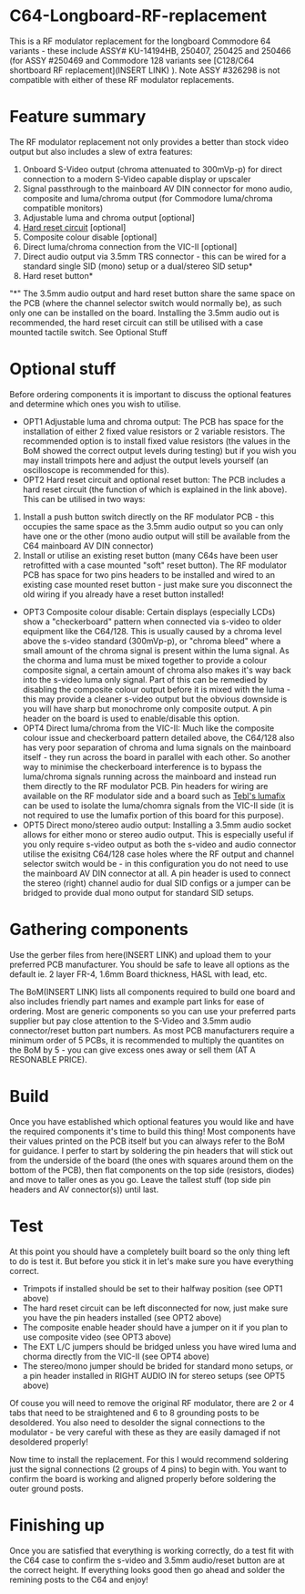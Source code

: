 # C64-Longboard-RF-replacement
This is a RF modulator replacement for the longboard Commodore 64 variants - these include ASSY# KU-14194HB, 250407, 250425 and 250466 (for ASSY #250469 and Commodore 128 variants see [C128/C64 shortboard RF replacement](INSERT LINK) ). Note ASSY #326298 is not compatible with either of these RF modulator replacements.

# Feature summary
The RF modulator replacement not only provides a better than stock video output but also includes a slew of extra features:
1. Onboard S-Video output (chroma attenuated to 300mVp-p) for direct connection to a modern S-Video capable display or upscaler
2. Signal passthrough to the mainboard AV DIN connector for mono audio, composite and luma/chroma output (for Commodore luma/chroma compatible monitors)
3. Adjustable luma and chroma output [optional]
4. [Hard reset circuit](https://ist.uwaterloo.ca/~schepers/MJK/hard_reset.html) [optional]
5. Composite colour disable [optional]
6. Direct luma/chroma connection from the VIC-II [optional]
7. Direct audio output via 3.5mm TRS connector - this can be wired for a standard single SID (mono) setup or a dual/stereo SID setup*
8. Hard reset button*

"*" The 3.5mm audio output and hard reset button share the same space on the PCB (where the channel selector switch would normally be), as such only one can be installed on the board. Installing the 3.5mm audio out is recommended, the hard reset circuit can still be utilised with a case mounted tactile switch. See Optional Stuff

# Optional stuff
Before ordering components it is important to discuss the optional features and determine which ones you wish to utilise.
* OPT1 Adjustable luma and chroma output: The PCB has space for the installation of either 2 fixed value resistors or 2 variable resistors. The recommended option is to install fixed value resistors (the values in the BoM showed the correct output levels during testing) but if you wish you may install trimpots here and adjust the output levels yourself (an oscilloscope is recommended for this). 
* OPT2 Hard reset circuit and optional reset button: The PCB includes a hard reset circuit (the function of which is explained in the link above). This can be utilised in two ways: 
1. Install a push button switch directly on the RF modulator PCB - this occupies the same space as the 3.5mm audio output so you can only have one or the other (mono audio output will still be available from the C64 mainboard AV DIN connector)
2. Install or utilise an existing reset button (many C64s have been user retrofitted with a case mounted "soft" reset button). The RF modulator PCB has space for two pins headers to be installed and wired to an existing case mounted reset button - just make sure you disconnect the old wiring if you already have a reset button installed!
* OPT3 Composite colour disable: Certain displays (especially LCDs) show a "checkerboard" pattern when connected via s-video to older equipment like the C64/128. This is usually caused by a chroma level above the s-video standard (300mVp-p), or "chroma bleed" where a small amount of the chroma signal is present within the luma signal. As the chorma and luma must be mixed together to provide a colour composite signal, a certain amount of chroma also makes it's way back into the s-video luma only signal. Part of this can be remedied by disabling the composite colour output before it is mixed with the luma - this may provide a cleaner s-video output but the obvious downside is you will have sharp but monochrome only composite output. A pin header on the board is used to enable/disable this option.
* OPT4 Direct luma/chroma from the VIC-II: Much like the composite colour issue and checkerboard pattern detailed above, the C64/128 also has very poor separation of chroma and luma signals on the mainboard itself - they run across the board in parallel with each other. So another way to minimise the checkerboard interference is to bypass the luma/chroma signals running across the mainboard and instead run them directly to the RF modulator PCB. Pin headers for wiring are available on the RF modulator side and a board such as [Tebl's lumafix](https://github.com/tebl/C64-Lumafix) can be used to isolate the luma/chomra signals from the VIC-II side (it is not required to use the lumafix portion of this board for this purpose).
* OPT5 Direct mono/stereo audio output: Installing a 3.5mm audio socket allows for either mono or stereo audio output. This is especially useful if you only require s-video output as both the s-video and audio connector utilise the exisitng C64/128 case holes where the RF output and channel selector switch would be - in this configuration you do not need to use the mainboard AV DIN connector at all. A pin header is used to connect the stereo (right) channel audio for dual SID configs or a jumper can be bridged to provide dual mono output for standard SID setups.
 
# Gathering components
Use the gerber files from here(INSERT LINK) and upload them to your preferred PCB manufacturer. You should be safe to leave all options as the default ie. 2 layer FR-4, 1.6mm Board thickness, HASL with lead, etc.

The BoM(INSERT LINK) lists all components required to build one board and also includes friendly part names and example part links for ease of ordering. Most are generic components so you can use your preferred parts supplier but pay close attention to the S-Video and 3.5mm audio connector/reset button part numbers. As most PCB manufacturers require a minimum order of 5 PCBs, it is recommended to multiply the quantites on the BoM by 5 - you can give excess ones away or sell them (AT A RESONABLE PRICE).

# Build
Once you have established which optional features you would like and have the required components it's time to build this thing! Most components have their values printed on the PCB itself but you can always refer to the BoM for guidance. I perfer to start by soldering the pin headers that will stick out from the underside of the board (the ones with squares around them on the bottom of the PCB), then flat components on the top side (resistors, diodes) and move to taller ones as you go. Leave the tallest stuff (top side pin headers and AV connector(s)) until last.

# Test
At this point you should have a completely built board so the only thing left to do is test it. But before you stick it in let's make sure you have everything correct.
* Trimpots if installed should be set to their halfway position (see OPT1 above)
* The hard reset circuit can be left disconnected for now, just make sure you have the pin headers installed (see OPT2 above)
* The composite enable header should have a jumper on it if you plan to use composite video (see OPT3 above)
* The EXT L/C jumpers should be bridged unless you have wired luma and chorma directly from the VIC-II (see OPT4 above)
* The stereo/mono jumper should be brided for standard mono setups, or a pin header installed in RIGHT AUDIO IN for stereo setups (see OPT5 above)

Of couse you will need to remove the original RF modulator, there are 2 or 4 tabs that need to be straightened and 6 to 8 grounding posts to be desoldered. You also need to desolder the signal connections to the modulator - be very careful with these as they are easily damaged if not desoldered properly!

Now time to install the replacement. For this I would recommend soldering just the signal connections (2 groups of 4 pins) to begin with. You want to confirm the board is working and aligned properly before soldering the outer ground posts. 

# Finishing up
Once you are satisfied that everything is working correctly, do a test fit with the C64 case to confirm the s-video and 3.5mm audio/reset button are at the correct height. If everything looks good then go ahead and solder the remining posts to the C64 and enjoy!
